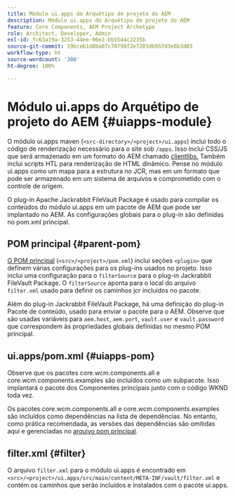 ```yaml
---
title: Módulo ui.apps do Arquétipo de projeto do AEM
description: Módulo ui.apps do Arquétipo de projeto do AEM
feature: Core Components, AEM Project Archetype
role: Architect, Developer, Admin
exl-id: fc63a19a-3253-44ee-96e2-bb5544c2235b
source-git-commit: 19bceb1d8ba07c70798f2e7203db957d3e8b3d03
workflow-type: ht
source-wordcount: '308'
ht-degree: 100%

---
```


# Módulo ui.apps do Arquétipo de projeto do AEM {#uiapps-module}

O módulo ui.apps maven (`<src-directory>/<project>/ui.apps`) inclui todo o código de renderização necessário para o site sob `/apps`. Isso inclui CSS/JS que será armazenado em um formato do AEM chamado [clientlibs.](uifrontend.md#clientlibs) Também inclui scripts HTL para renderização de HTML dinâmico. Pense no módulo ui.apps como um mapa para a estrutura no JCR, mas em um formato que pode ser armazenado em um sistema de arquivos e comprometido com o controle de origem.

O plug-in Apache Jackrabbit FileVault Package é usado para compilar os conteúdos do módulo ui.apps em um pacote de AEM que pode ser implantado no AEM. As configurações globais para o plug-in são definidas no pom.xml principal.

## POM principal {#parent-pom}

[O POM principal](/help/developing/archetype/using.md#parent-pom) (`<src>/<project>/pom.xml`) inclui seções `<plugin>` que definem várias configurações para os plug-ins usados no projeto. Isso inclui uma configuração para o `filterSource` para o plug-in Jackrabbit FileVault Package. O `filterSource` aponta para o local do arquivo `filter.xml` usado para definir os caminhos jcr incluídos no pacote.

Além do plug-in Jackrabbit FileVault Package, há uma definição do plug-in Pacote de conteúdo, usado para enviar o pacote para o AEM. Observe que são usadas variáveis para `aem.host`, `aem.port`, `vault.user` e `vault.password` que correspondem às propriedades globais definidas no mesmo POM principal.

## ui.apps/pom.xml {#uiapps-pom}

Observe que os pacotes core.wcm.components.all e core.wcm.components.examples são incluídos como um subpacote. Isso implantará o pacote dos Componentes principais junto com o código WKND toda vez.

Os pacotes core.wcm.components.all e core.wcm.components.examples são incluídos como dependências na lista de dependências. No entanto, como prática recomendada, as versões das dependências são omitidas aqui e gerenciadas no [arquivo pom principal](/help/developing/archetype/using.md#core-components).

## filter.xml {#filter}

O arquivo `filter.xml` para o módulo ui.apps é encontrado em `<src>/<project>/ui.apps/src/main/content/META-INF/vault/filter.xml` e contém os caminhos que serão incluídos e instalados com o pacote ui.apps.
